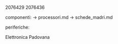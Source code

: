 2076429
2076436

componenti:
-> processori.md
-> schede_madri.md

periferiche:

Elettronica Padovana
